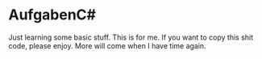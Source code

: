 # AufgabenC#

Just learning some basic stuff. This is for me. If you want to copy this shit code, please enjoy. More will come when I have time again.
